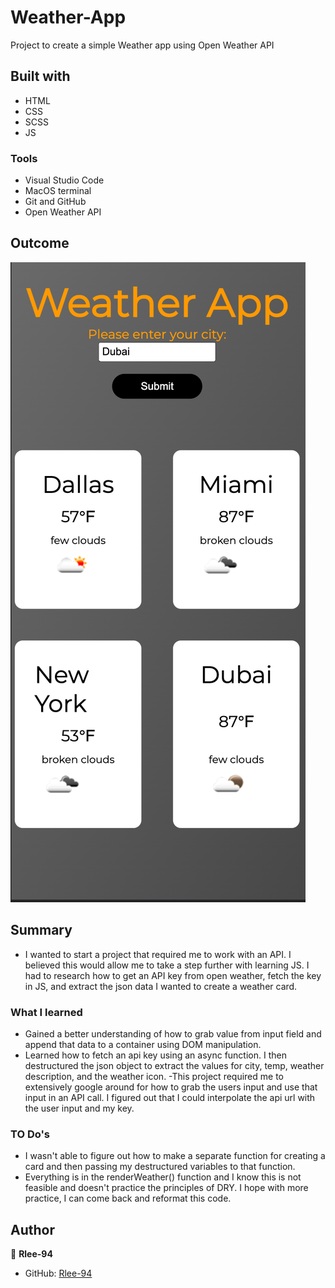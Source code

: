# Weather-App

Project to create a simple Weather app using Open Weather API

## Built with

- HTML
- CSS
- SCSS
- JS

### Tools

- Visual Studio Code
- MacOS terminal
- Git and GitHub
- Open Weather API

## Outcome

![Alt text](WeatherApp.png?raw=true "Weather App")

## Summary

- I wanted to start a project that required me to work with an API. I believed this would allow me to take a step further with learning JS. I had to research how to get an API key from open weather, fetch the key in JS, and extract the json data I wanted to create a weather card.

### What I learned

- Gained a better understanding of how to grab value from input field and append that data to a container using DOM manipulation.
- Learned how to fetch an api key using an async function. I then destructured the json object to extract the values for city, temp, weather description, and the weather icon.
  -This project required me to extensively google around for how to grab the users input and use that input in an API call. I figured out that I could interpolate the api url with the user input and my key.

### TO Do's

- I wasn't able to figure out how to make a separate function for creating a card and then passing my destructured variables to that function.
- Everything is in the renderWeather() function and I know this is not feasible and doesn't practice the principles of DRY. I hope with more practice, I can come back and reformat this code.

## Author

👤 **Rlee-94**

- GitHub: [Rlee-94](https://github.com/Rlee-94)
